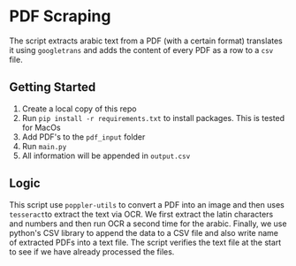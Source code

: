# PDF Scraping
The script extracts arabic text from a PDF (with a certain format) translates it using `googletrans` and adds the content of every PDF as a row to a `csv` file. 

## Getting Started
1. Create a local copy of this repo
2. Run `pip install -r requirements.txt` to install packages. This is tested for MacOs
3. Add PDF's to the `pdf_input` folder 
4. Run `main.py`
5. All information will be appended in `output.csv`

## Logic
This script use `poppler-utils` to convert a PDF into an image and then uses `tesseract`to extract the text via OCR. We first extract the latin characters and numbers and then run OCR a second time for the arabic. Finally, we use python's CSV library  to append the data to a CSV file and also write name of extracted PDFs into a text file. The script verifies the text file at the start to see if we have already processed the files. 

